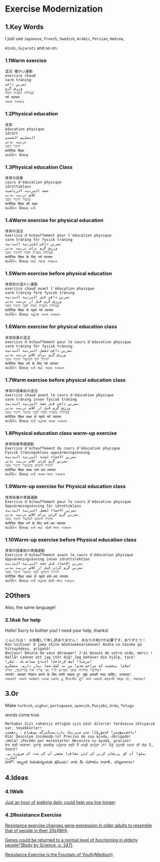 # Exercise Modernization

## 1.Key Words

I just use `Japanese`, `French`, `Swedish`, `Arabic`, `Persian`, `Hebrew`,

`Hindi`, `Gujarati` and so on.

### 1.1Warm exercise

    温活 暖かい運動
    exercice chaud
    varm träning
    تمرين دافئ
    ورزش گرم
    פעילות גופנית חמה
    गर्म व्यायाम
    ગરમ કસરત

### 1.2Physical education

    体育
    éducation physique
    Idrott
    التعليم الجسدي
    تربیت بدنی
    חינוך גופני
    शारीरिक शिक्षा 
    શારીરિક શિક્ષણ

### 1.3Physical education Class

    体育の授業    
    cours d'éducation physique    
    idrottsklass
    حصة التربية الرياضية
    کلاس تربیت بدنی
    שיעור חינוך גופני
    शारीरिक शिक्षा की कक्षा
    શારીરિક શિક્ષણ વર્ગ

### 1.4Warm exercise for physical education

    体育の温活
    exercice d'échauffement pour l'éducation physique
    varm träning för fysisk träning
    تمرين دافئ للتربية البدنية
    ورزش گرم برای تربیت بدنی
    פעילות גופנית חמה לחינוך גופני
    शारीरिक शिक्षा के लिए गर्म व्यायाम
    શારીરિક શિક્ષણ માટે ગરમ કસરત

### 1.5Warm exercise before physical education

    体育前の温かい運動
    exercice chaud avant l'éducation physique
    varm träning före fysisk träning
    تمرين دافئ قبل التربية البدنية
    ورزش گرم قبل از تربیت بدنی
    פעילות גופנית חמה לפני חינוך גופני
    शारीरिक शिक्षा से पहले गर्म व्यायाम
    શારીરિક શિક્ષણ પહેલાં ગરમ કસરત

### 1.6Warm exercise for physical education class

    体育授業の温活 
    exercice d'échauffement pour le cours d'éducation physique
    varm träning för fysisk träning
    تمرين دافئ لفصل التربية البدنية
    ورزش گرم برای کلاس تربیت بدنی
    תרגיל חם לשיעור חינוך גופני
    शारीरिक शिक्षा वर्ग के लिए गर्म व्यायाम
    શારીરિક શિક્ષણ વર્ગ માટે ગરમ કસરત

### 1.7Warm exercise before physical education class

    体育の授業前の温活
    exercice chaud avant le cours d'éducation physique
    varm träning innan fysisk träning
    تمرين دافئ قبل حصة التربية البدنية
    ورزش گرم قبل از کلاس تربیت بدنی
    פעילות גופנית חמה לפני שיעור חינוך גופני
    शारीरिक शिक्षा कक्षा से पहले गर्म व्यायाम
    શારીરિક શિક્ષણ વર્ગ પહેલાં ગરમ કસરત

### 1.8Physical education class warm-up exercise

    体育授業準備運動
    Exercice d'échauffement du cours d'éducation physique
    Fysisk träningsklass uppvärmningsövning
    تمرين الاحماء لفئة التربية البدنية
    تمرین گرم کردن کلاس تربیت بدنی
    תרגיל חימום בשיעור חינוך גופני
    शारीरिक शिक्षा कक्षा वार्म-अप व्यायाम
    શારીરિક શિક્ષણ વર્ગ ગરમ-અપ કસરત

### 1.9Warm-up exercise for Physical education class

    体育授業の準備運動
    Exercice d'échauffement pour le cours d'éducation physique
    Uppvärmningsövning för idrottsklass
    تمرين الاحماء لفصل التربية البدنية
    تمرین گرم کردن برای کلاس تربیت بدنی
    תרגיל חימום לשיעור חינוך גופני
    शारीरिक शिक्षा वर्ग के लिए वार्म-अप व्यायाम
    શારીરિક શિક્ષણ વર્ગ માટે વોર્મ-અપ કસરત

### 1.10Warm-up exercise before Physical education class

    体育の授業前の準備運動
    Exercice d'échauffement avant le cours d'éducation physique
    Uppvärmningsövning innan idrottslektion
    تمرين الإحماء قبل حصة التربية البدنية
    تمرین گرم کردن قبل از کلاس تربیت بدنی
    תרגיל חימום לפני שיעור חינוך גופני
    शारीरिक शिक्षा कक्षा से पहले वार्म-अप व्यायाम
    શારીરિક શિક્ષણ વર્ગ પહેલાં વોર્મ-અપ કસરત

## 2Others

Also, the same language!

### 2.1Ask for help

Hello! Sorry to bother you! I need your help, thanks!

    こんにちは！ お邪魔して申し訳ありません！ あなたの助けが必要です、ありがとう！
    Kon'nichiwa! O jama shite mōshiwakearimasen! Anata no tasuke ga hitsuyōdesu, arigatō!
    Bonjour! Désolé de vous déranger! J'ai besoin de votre aide, merci !
    Hallå! Ledsen att jag stör dig! Jag behöver din hjälp, tack!
    مرحبًا! آسف لإزعاجك! أحتاج مساعدتك ، شكرا!
    سلام! ببخشید که مزاحم شدم! من به کمک شما نیاز دارم، متشکرم!
    שלום! סליחה שאני מפריע לך! אני צריך את עזרתכם, תודה!
    नमस्ते! आपको परेशान करने के लिए माफी चाहता हूं! मुझे आपकी मदद चाहिए, धन्यवाद!
    નમસ્તે! તમને પરેશાન કરવા બદલ હું દિલગીર છું! મને તમારી મદદની જરૂર છે, આભાર!

## 3.Or

Make `turkish`, `uighur`, `portuguese`, `spanish`, `Punjabi`, `Urdu`, `Telugu`

words come true.

    Merhaba! Sizi rahatsız ettiğim için özür dilerim! Yardımına ihtiyacım var, teşekkürler!
    ياخشىمۇسىز! كەچۈرۈڭ! مەن سىزنىڭ ياردىمىڭىزگە موھتاج ، رەھمەت!
    Olá! Desculpe incomodá-lo! Preciso de sua ajuda, obrigado!
    ¡Hola! ¡Perdón por molestarte! Necesito su ayuda, gracias!
    ਸਤ ਸ੍ਰੀ ਅਕਾਲ! ਤੁਹਾਨੂੰ ਤਕਲੀਫ਼ ਪਹੁੰਚਾਣ ਲਈ ਮੈਂ ਮਾਫ਼ੀ ਚਾਹੁੰਦਾ ਹਾਂ! ਮੈਨੂੰ ਤੁਹਾਡੀ ਮਦਦ ਦੀ ਲੋੜ ਹੈ, ਧੰਨਵਾਦ!
    ہیلو! آپ کو پریشان کرنے کے لئے معافی! مجھے آپ کی مدد کی ضرورت ہے، شکریہ!
    హలో! ఇబ్బంది పెడుతున్నందుకు క్షమించు! నాకు మీ సహాయం కావాలి, ధన్యవాదాలు!

## 4.Ideas

### 4.1Walk

[Just an hour of walking daily could help you live longer](https://www.japantimes.co.jp/news/2023/02/20/national/walking-longevity-study/).

### 4.2Resistance Exercise

[Resistance exercise changes gene expression in older adults to resemble that of people in their 20s(NIH)](https://www.ncbi.nlm.nih.gov/pmc/articles/PMC1866181/).

[Genes could be returned to a normal level of functioning in elderly people”(Body by Science, p. 247)](https://www.goodreads.com/book/show/4642174-body-by-science).

[Resistance Exercise is the Fountain of Youth(Medium)](https://medium.com/@owenezell/push-ups-will-transform-your-upper-body-5884b36d5edf).
